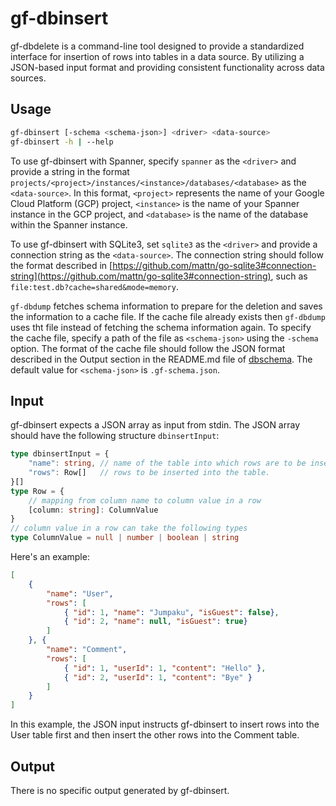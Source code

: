 # gf-dbinsert

gf-dbdelete is a command-line tool designed to provide a standardized interface for insertion of rows into tables in a data source. By utilizing a JSON-based input format and providing consistent functionality across data sources.

## Usage

```sh
gf-dbinsert [-schema <schema-json>] <driver> <data-source>
gf-dbinsert -h | --help
```

To use gf-dbinsert with Spanner, specify `spanner` as the `<driver>` and provide a string in the format `projects/<project>/instances/<instance>/databases/<database>` as the `<data-source>`. In this format, `<project>` represents the name of your Google Cloud Platform (GCP) project, `<instance>` is the name of your Spanner instance in the GCP project, and `<database>` is the name of the database within the Spanner instance.

To use gf-dbinsert with SQLite3, set `sqlite3` as the `<driver>` and provide a connection string as the `<data-source>`.
The connection string should follow the format described in [https://github.com/mattn/go-sqlite3#connection-string](https://github.com/mattn/go-sqlite3#connection-string), such as `file:test.db?cache=shared&mode=memory`.


`gf-dbdump` fetches schema information to prepare for the deletion and saves the information to a cache file. If the cache file already exists then `gf-dbdump` uses tht file instead of  fetching the schema information again. To specify the cache file, specify a path of the file as `<schema-json>` using the `-schema` option. The format of the cache file should follow the JSON format described in the Output section in the README.md file of [dbschema](../dbschema/README.md). The default value for `<schema-json>` is `.gf-schema.json`.


## Input

gf-dbinsert expects a JSON array as input from stdin. The JSON array should have the following structure `dbinsertInput`:

```ts
type dbinsertInput = {
    "name": string, // name of the table into which rows are to be inserted.
    "rows": Row[]   // rows to be inserted into the table.
}[]
type Row = { 
    // mapping from column name to column value in a row
    [column: string]: ColumnValue
}
// column value in a row can take the following types
type ColumnValue = null | number | boolean | string
```

Here's an example:
```json
[
    {
        "name": "User",
        "rows": [
            { "id": 1, "name": "Jumpaku", "isGuest": false},
            { "id": 2, "name": null, "isGuest": true}
        ]
    }, {
        "name": "Comment",
        "rows": [
            { "id": 1, "userId": 1, "content": "Hello" },
            { "id": 2, "userId": 1, "content": "Bye" }
        ]
    }
]
```

In this example, the JSON input instructs gf-dbinsert to insert rows into the User table first and then insert the other rows into the Comment table.

## Output

There is no specific output generated by gf-dbinsert.